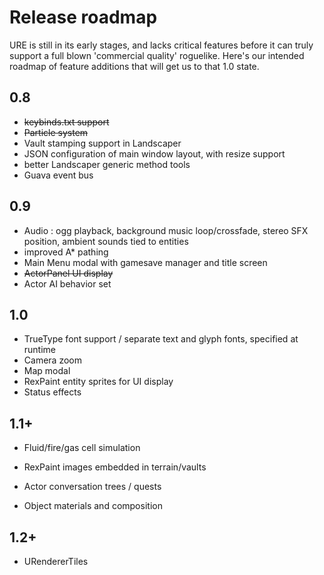 # Release roadmap

URE is still in its early stages, and lacks critical features before it can truly support a full blown 'commercial quality'
roguelike.  Here's our intended roadmap of feature additions that will get us to that 1.0 state.

## 0.8
- ~~keybinds.txt support~~
- ~~Particle system~~
- Vault stamping support in Landscaper
- JSON configuration of main window layout, with resize support
- better Landscaper generic method tools
- Guava event bus

## 0.9
- Audio : ogg playback, background music loop/crossfade, stereo SFX position, ambient sounds tied to entities
- improved A* pathing
- Main Menu modal with gamesave manager and title screen
- ~~ActorPanel UI display~~
- Actor AI behavior set

## 1.0
- TrueType font support / separate text and glyph fonts, specified at runtime
- Camera zoom
- Map modal
- RexPaint entity sprites for UI display
- Status effects

## 1.1+
- Fluid/fire/gas cell simulation
- RexPaint images embedded in terrain/vaults

- Actor conversation trees / quests
- Object materials and composition

## 1.2+
- URendererTiles
